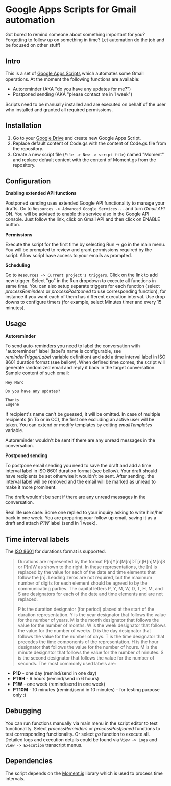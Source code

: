 # Google Apps Scripts for Gmail automation

Got bored to remind someone about something important for you? Forgetting to follow up on something in time? Let automation do the job and be focused on other stuff!

Intro
-----
This is a set of [Google Apps Scripts](https://developers.google.com/apps-script/) which automates some Gmail operations.
At the moment the following functions are available:
- Autoreminder (AKA "do you have any updates for me?")
- Postponed sending (AKA "please contact me in 1 week")

Scripts need to be manually installed and are executed on behalf of the user who installed and granted all required permissions.

Installation
------
1. Go to your [Google Drive](https://drive.google.com/drive/) and create new Google Apps Script.
2. Replace default content of Code.gs with the content of Code.gs file from the repository.
3. Create a new script file (`File -> New -> script file`) named "Moment" and replace default content with the content of Moment.gs from the repository.

Configuration
------
**Enabling extended API functions**

Postponed sending uses extended Google API functionality to manage your drafts. Go to `Resources -> Advanced Google Services...` and turn _Gmail API_ ON. 
You will be advised to enable this service also in the Google API console. Just follow the link, click on Gmail API and then click on ENABLE button.

**Permissions**

Execute the script for the first time by selecting Run -> go in the main menu. You will be prompted to review and grant permissions required by the script. Allow script have access to your emails as prompted.

**Scheduling**

Go to `Resources -> Current project's triggers`. Click on the link to add new trigger. Select "go" in the Run dropdown to execute all functions in same time.
You can also setup separate triggers for each function (select _processReminders_ or _processPostponed_ to use corresponding function), for instance if you want each of them has different execution interval.
Use drop downs to configure timers (for example, select Minutes timer and every 15 minutes).

Usage
------
**Autoreminder**

To send auto-reminders you need to label the conversation with "autoreminder" label (label's name is configurable, see _reminderTriggerLabel_ variable definition) and add a time interval label in ISO 8601 duration format (see bellow).
When defined time comes, the script will generate randomized email and reply it back in the target conversation.
Sample content of such email:
```
Hey Marc

Do you have any updates?

Thanks
Eugene
```
If recipient's name can't be guessed, it will be omitted.
In case of multiple recipients (in To or in CC), the first one excluding an active user will be taken.
You can extend or modify templates by editing _emailTemplates_ variable.

Autoreminder wouldn't be sent if there are any unread messages in the conversation.

**Postponed sending**

To postpone email sending you need to save the draft and add a time interval label in ISO 8601 duration format (see bellow).
Your draft should have recipients be set otherwise it wouldn't be sent.
After sending, the interval label will be removed and the email will be marked as unread to make it more prominent.

The draft wouldn't be sent if there are any unread messages in the conversation.

Real life use case:
Some one replied to your inquiry asking to write him/her back in one week. You are preparing your follow up email, saving it as a draft and attach *P1W* label (send in 1 week).  

Time interval labels
------
The [ISO 8601](https://en.wikipedia.org/wiki/ISO_8601#Durations) for durations format is supported.
>Durations are represented by the format P[n]Y[n]M[n]DT[n]H[n]M[n]S or P[n]W as shown to the right. In these representations, the [n] is replaced by the value for each of the date and time elements that follow the [n]. Leading zeros are not required, but the maximum number of digits for each element should be agreed to by the communicating parties. The capital letters P, Y, M, W, D, T, H, M, and S are designators for each of the date and time elements and are not replaced.
>
> P is the duration designator (for period) placed at the start of the duration representation.
> Y is the year designator that follows the value for the number of years.
> M is the month designator that follows the value for the number of months.
> W is the week designator that follows the value for the number of weeks.
> D is the day designator that follows the value for the number of days.
> T is the time designator that precedes the time components of the representation.
> H is the hour designator that follows the value for the number of hours.
> M is the minute designator that follows the value for the number of minutes.
> S is the second designator that follows the value for the number of seconds.
The most commonly used labels are:
- **P1D** - one day (remind/send in one day)
- **PT6H** - 6 hours (remind/send in 6 hours)
- **P1W** - one week (remind/send in one week)
- **PT10M** - 10 minutes (remind/send in 10 minutes) - for testing purpose only :)

Debugging
------
You can run functions manually via main menu in the script editor to test functionality. Select *processReminders* or *processPostponed* functions to test corresponding functionality. Or select *go* function to execute all.
Detailed logs and execution details could be found via `View -> Logs` and `View -> Execution` transcript menus.

Dependencies
------
The script depends on the [Moment.js](https://momentjs.com) library which is used to process time intervals.
